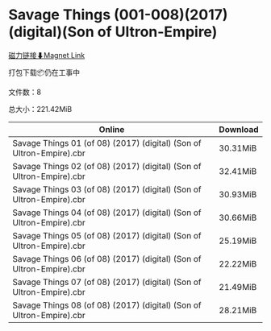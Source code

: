# Savage Things (001-008)(2017)(digital)(Son of Ultron-Empire)

[磁力链接⬇Magnet Link](magnet:?xt=urn:btih:9595116aaa94c741dd251907b493eff5cea69dab&dn=Savage%20Things%20%28001-008%29%282017%29%28digital%29%28Son%20of%20Ultron-Empire%29)

打包下载📦仍在工事中

文件数：8

总大小：221.42MiB

Online | Download
--- | ---
Savage Things 01 (of 08) (2017) (digital) (Son of Ultron-Empire).cbr | 30.31MiB
Savage Things 02 (of 08) (2017) (digital) (Son of Ultron-Empire).cbr | 32.41MiB
Savage Things 03 (of 08) (2017) (digital) (Son of Ultron-Empire).cbr | 30.93MiB
Savage Things 04 (of 08) (2017) (digital) (Son of Ultron-Empire).cbr | 30.66MiB
Savage Things 05 (of 08) (2017) (digital) (Son of Ultron-Empire).cbr | 25.19MiB
Savage Things 06 (of 08) (2017) (digital) (Son of Ultron-Empire).cbr | 22.22MiB
Savage Things 07 (of 08) (2017) (digital) (Son of Ultron-Empire).cbr | 21.49MiB
Savage Things 08 (of 08) (2017) (digital) (Son of Ultron-Empire).cbr | 28.21MiB